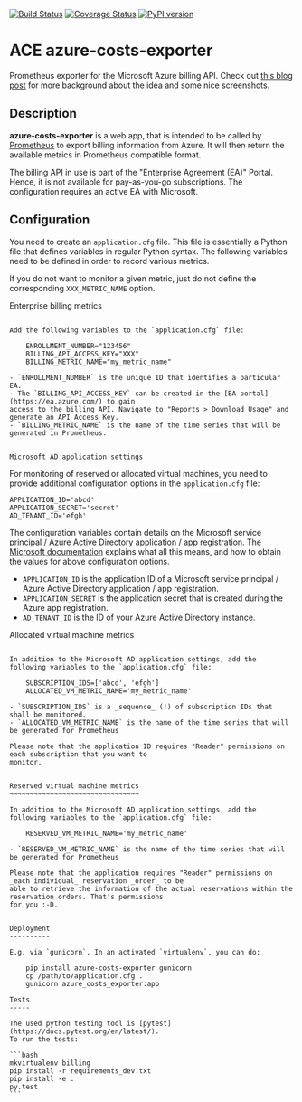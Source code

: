 [![Build Status](https://travis-ci.org/blue-yonder/azure-cost-mon.svg?branch=master)](https://travis-ci.org/blue-yonder/azure-cost-mon)
[![Coverage Status](https://coveralls.io/repos/github/blue-yonder/azure-cost-mon/badge.svg?branch=master)](https://coveralls.io/github/blue-yonder/azure-cost-mon?branch=master)
[![PyPI version](https://badge.fury.io/py/azure-costs-exporter.svg)](https://badge.fury.io/py/azure-costs-exporter)

ACE azure-costs-exporter
========================

Prometheus exporter for the Microsoft Azure billing API. Check out
[this blog post](https://tech.blue-yonder.com/public-cloud-cost-control/) for
more background about the idea and some nice screenshots.

Description
-----------

**azure-costs-exporter** is a web app, that is intended to be called by [Prometheus](https://prometheus.io) to export billing information from Azure. It will then return the available metrics in Prometheus compatible format.

The billing API in use is part of the "Enterprise Agreement (EA)" Portal. Hence, it is not available for pay-as-you-go 
subscriptions. The configuration requires an active EA with Microsoft.

Configuration
-------------

You need to create an `application.cfg` file. This file is essentially a Python file that defines
variables in regular Python syntax. The following variables need to be defined in order to record various
metrics.

If you do not want to monitor a given metric, just do not define the corresponding `XXX_METRIC_NAME` option.

Enterprise billing metrics
~~~~~~~~~~~~~~~~~~~~~~~~~~

Add the following variables to the `application.cfg` file:

    ENROLLMENT_NUMBER="123456"
    BILLING_API_ACCESS_KEY="XXX"
    BILLING_METRIC_NAME="my_metric_name"

- `ENROLLMENT_NUMBER` is the unique ID that identifies a particular EA.
- The `BILLING_API_ACCESS_KEY` can be created in the [EA portal](https://ea.azure.com/) to gain
access to the billing API. Navigate to "Reports > Download Usage" and generate an API Access Key.
- `BILLING_METRIC_NAME` is the name of the time series that will be generated in Prometheus.


Microsoft AD application settings
~~~~~~~~~~~~~~~~~~~~~~~~~~~~~~~~~

For monitoring of reserved or allocated virtual machines, you need to provide additional configuration
options in the `application.cfg` file:

    APPLICATION_ID='abcd'
    APPLICATION_SECRET='secret'
    AD_TENANT_ID='efgh'

The configuration variables contain details on the Microsoft service principal / Azure Active Directory
application / app registration. The [Microsoft documentation](https://docs.microsoft.com/en-us/azure/azure-resource-manager/resource-group-create-service-principal-portal)
explains what all this means, and how to obtain the values for above configuration options.

- `APPLICATION_ID` is the application ID of a Microsoft service principal / Azure Active Directory
  application / app registration.
- `APPLICATION_SECRET` is the application secret that is created during the Azure app registration.
- `AD_TENANT_ID` is the ID of your Azure Active Directory instance.


Allocated virtual machine metrics
~~~~~~~~~~~~~~~~~~~~~~~~~~~~~~~~~

In addition to the Microsoft AD application settings, add the following variables to the `application.cfg` file:

    SUBSCRIPTION_IDS=['abcd', 'efgh']
    ALLOCATED_VM_METRIC_NAME='my_metric_name'

- `SUBSCRIPTION_IDS` is a _sequence_ (!) of subscription IDs that shall be monitored.
- `ALLOCATED_VM_METRIC_NAME` is the name of the time series that will be generated for Prometheus

Please note that the application ID requires "Reader" permissions on each subscription that you want to
monitor.


Reserved virtual machine metrics
~~~~~~~~~~~~~~~~~~~~~~~~~~~~~~~~

In addition to the Microsoft AD application settings, add the following variables to the `application.cfg` file:

    RESERVED_VM_METRIC_NAME='my_metric_name'

- `RESERVED_VM_METRIC_NAME` is the name of the time series that will be generated for Prometheus

Please note that the application requires "Reader" permissions on _each individual_ reservation _order_ to be
able to retrieve the information of the actual reservations within the reservation orders. That's permissions
for you :-D.


Deployment
----------

E.g. via `gunicorn`. In an activated `virtualenv`, you can do:

    pip install azure-costs-exporter gunicorn
    cp /path/to/application.cfg .
    gunicorn azure_costs_exporter:app

Tests
-----

The used python testing tool is [pytest](https://docs.pytest.org/en/latest/).
To run the tests:

```bash
mkvirtualenv billing
pip install -r requirements_dev.txt
pip install -e .
py.test
```
